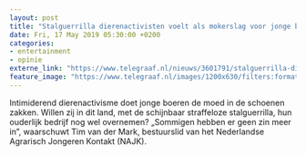 ```yaml
---
layout: post
title: "Stalguerrilla dierenactivisten voelt als mokerslag voor jonge boer"
date: Fri, 17 May 2019 05:30:00 +0200
categories: 
- entertainment 
- opinie 
externe_link: "https://www.telegraaf.nl/nieuws/3601791/stalguerrilla-dierenactivisten-voelt-als-mokerslag-voor-jonge-boer"
feature_image: "https://www.telegraaf.nl/images/1200x630/filters:format(jpeg):quality(80)/cdn-kiosk-api.telegraaf.nl/31f55886-7837-11e9-a042-0218eaf05005.jpg"
---
```


<p class="intro">Intimiderend dierenactivisme doet jonge boeren de moed in de schoenen zakken. Willen zij in dit land, met de schijnbaar straffeloze stalguerrilla, hun ouderlijk bedrijf nog wel overnemen? „Sommigen hebben er geen zin meer in”, waarschuwt Tim van der Mark, bestuurslid van het Nederlandse Agrarisch Jongeren Kontakt (NAJK).</p>
